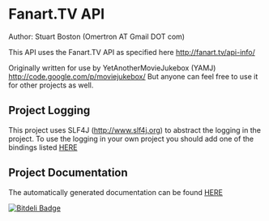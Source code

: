 Fanart.TV API
=============

Author: Stuart Boston (Omertron AT Gmail DOT com)

This API uses the Fanart.TV API as specified here http://fanart.tv/api-info/

Originally written for use by YetAnotherMovieJukebox (YAMJ) http://code.google.com/p/moviejukebox/
But anyone can feel free to use it for other projects as well.

Project Logging
---------------
This project uses SLF4J (http://www.slf4j.org) to abstract the logging in the project.
To use the logging in your own project you should add one of the bindings listed [HERE](http://www.slf4j.org/manual.html#swapping)

Project Documentation
---------------------
The automatically generated documentation can be found [HERE](http://omertron.github.com/api-fanarttv/)


[![Bitdeli Badge](https://d2weczhvl823v0.cloudfront.net/Omertron/api-fanarttv/trend.png)](https://bitdeli.com/free "Bitdeli Badge")

